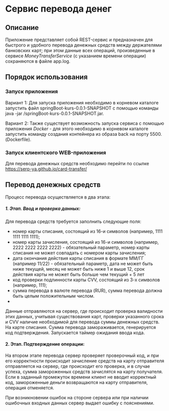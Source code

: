 # Сервис перевода денег

## Описание
Приложение представляет собой REST-сервис и предназначен для быстрого и удобного перевода денежных средств между держателями банковских карт;
при этом данные всех операций, произведенные в сервисе *MoneyTransferService* (с указанием времени операции) сохраняются в файле app.log.

## Порядок использования
### Запуск приложения
Вариант 1:
Для запуска приложения необходимо в корневом каталоге запустить файл springBoot-kurs-0.0.1-SNAPSHOT
с помощью команды java -jar /springBoot-kurs-0.0.1-SNAPSHOT.jar.

Вариант 2:
Также существует возможность запуска сервиса с помощью приложения *Docker* - для этого необходимо в корневом каталоге
запустить команду создания контейнера из образа back на порту 5500. (Dockerfile).

### Запуск клиентского WEB-приложения 
Для перевода денежных средств необходимо перейти по ссылке https://serp-ya.github.io/card-transfer/


## Перевод денежных средств
Процесс перевода осуществляется в два этапа:

##### 1. Этап. Ввод и проверка данных:
Для перевода средств требуется заполнить следующие поля:
- номер карты списания, состоящий из 16-и символов (например, 1111 1111 1111 1111);
- номер карты зачисления, состоящий из 16-и символов (например, 2222 2222 2222 2222) - обязательный параметр, номер карты списания не может совпадать с номером карты зачисления;
- дата окончания действия карты списания в формате ММ/ГГ (например 11/22) - обязательный параметр, дата не может быть ниже текущей, месяц не может быть ниже 1 и выше 12, срок действия карты не может быть больше чем текущий + 5 лет 
- код проверки подлинности карты CVV, состоящий из 3-х символов (например, 111);
- сумма перевода в валюте перевода (RUR), сумма перевода должна быть целым положительным числом.
- 
Данные отправляются на сервер, где происходит проверка валидности этих данных, учитывая существования карт, проверки указанного срока и CVV наличие необходимой для перевода суммы денежных средств.  
На карте списания. Сумма перевода замораживается, генерируется код подтверждения. Запускается таймер ожидания ввода кода. 

#### 2. Этап. Подтверждение операции:
На втором этапе перевода сервер проверяет проверочный код, и при его корректности происходит зачисление средств на карту отправителя
отправляется на сервер, где происходит его проверка,
и в случае успеха, сумма замороженных средств зачислятся на карту получателя.
Если в заданный промежуток времени клиент не вводит корректный код, замороженные деньги возвращаются на карту отправителя, операция отменяется. 

При возникновении ошибок на стороне сервера или при наличии ошибочных входных данных сервер выдает ошибку с пояснениями.